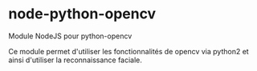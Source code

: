 # node-python-opencv
Module NodeJS pour python-opencv

Ce module permet d'utiliser les fonctionnalités de opencv via python2 et ainsi d'utiliser la reconnaissance faciale.
